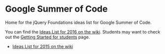 # Google Summer of Code
Home for the jQuery Foundations ideas list for Google Summer of Code.

You can find the [Ideas List for 2016 on the wiki](https://github.com/jquery/gsoc/wiki/GSoC-2016-Ideas-List). Students may want to check out the [Getting Started for students](https://github.com/jquery/gsoc/wiki/Getting-started-for-students) page.

- [Ideas List for 2015 on the wiki](https://github.com/jquery/gsoc/wiki/GSoC-2015-Ideas-List)
